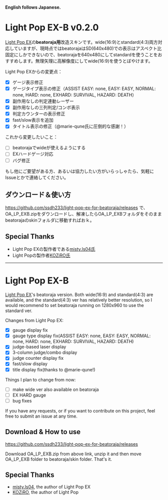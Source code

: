 **English follows Japanese.**

# Light Pop EX-B v0.2.0

[Light Pop EX](https://mistyblue.info/lpex.html)の**beatoraja用**改造スキンです。wide(16:9)とstandard(4:3)両方対応していますが、現時点ではbeatorajaはSD(640x480)での表示はアスペクト比固定にしかできないので、beatorajaを640x480にしてstandardを使うことをおすすめします。無理矢理に高解像度にしてwide(16:9)を使うとぼやけます。

Light Pop EXからの変更点：
* [x] ゲージ表示修正
* [x] ゲージタイプ表示の修正（ASSIST EASY: none, EASY: EASY, NORMAL: none, HARD: none, EXHARD: SURVIVAL, HAZARD: DEATH）
* [x] 副作用なしの判定連動レーザー
* [x] 副作用なしの三列判定/コンボ表示
* [x] 判定カウンターの表示修正
* [x] fast/slow表示を追加
* [x] タイトル表示の修正（@marie-qune氏に圧倒的な感謝！）

これから変更したいこと：
* [ ] beatorajaでwideが使えるようにする
* [ ] EXハードゲージ対応
* [ ] バグ修正

もし他にご要望がある方、あるいは協力したい方がいらっしゃたら、気軽にIssueとかで連絡してください。

## ダウンロード＆使い方
https://github.com/ssdh233/light-pop-ex-for-beatoraja/releases
で、OA_LP_EXB.zipをダウンロードし、解凍したらOA_LP_EXBフォルダをそのままbeatorajaのskinフォルダに移動すればおｋ。

## Special Thanks
* Light Pop EXの製作者である[misty.ls04氏](https://mistyblue.info/index.html)
* Light Popの製作者[KOZiRO氏](http://overactive.nobody.jp/)

<hr/>

# Light Pop EX-B

[Light Pop EX](https://mistyblue.info/lpex.html)'s beatoraja version. Both wide(16:9) and standard(4:3) are available, and the standard(4:3) ver has relatively better resolution, so I would recommend to set beatoraja running on 1280x960 to use the standard ver.

Changes from Light Pop EX:
* [x] gauge display fix
* [x] gauge type display fix(ASSIST EASY: none, EASY: EASY, NORMAL: none, HARD: none, EXHARD: SURVIVAL, HAZARD: DEATH)
* [x] judge-based laser display
* [x] 3-column judge/combo display
* [x] judge counter display fix
* [x] fast/slow display
* [x] title display fix(thanks to @marie-qune!)

Things I plan to change from now:
* [ ] make wide ver also available on beatoraja
* [ ] EX HARD gauge
* [ ] bug fixes

If you have any requests, or if you want to contribute on this project, feel free to submit an issue at any time.

## Download & How to use
https://github.com/ssdh233/light-pop-ex-for-beatoraja/releases

Download OA_LP_EXB.zip from above link, unzip it and then move OA_LP_EXB folder to beatoraja/skin folder. That's it.

## Special Thanks
* [misty.ls04](https://mistyblue.info/index.html), the author of Light Pop EX
* [KOZiRO](http://overactive.nobody.jp/), the author of Light Pop
